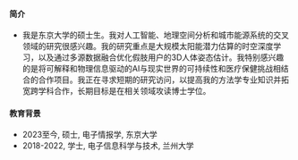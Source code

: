 #### 简介 

- 我是东京大学的硕士生。我对人工智能、地理空间分析和城市能源系统的交叉领域的研究很感兴趣。我的研究重点是大规模太阳能潜力估算的时空深度学习，以及通过多源数据融合优化假肢用户的3D人体姿态估计。我特别感兴趣的是将可解释和物理信息驱动的AI与现实世界的可持续性和医疗保健挑战相结合的合作项目。我正在寻求短期的研究访问，以提高我的方法学专业知识并拓宽跨学科合作，长期目标是在相关领域攻读博士学位。


#### 教育背景 

- 2023至今, 硕士, 电子情报学, 东京大学
- 2018-2022, 学士, 电子信息科学与技术, 兰州大学